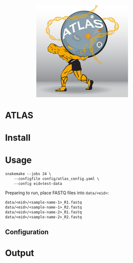 <p align="center">
    <img src=images/logo.jpg width=300 />
</p>

# ATLAS

# Install

# Usage

```
snakemake --jobs 24 \
    --configfile config/atlas_config.yaml \
    --config eid=test-data
```

Preparing to run, place FASTQ files into `data/<eid>`:

```
data/<eid>/<sample-name-1>_R1.fastq
data/<eid>/<sample-name-1>_R2.fastq
data/<eid>/<sample-name-2>_R1.fastq
data/<eid>/<sample-name-2>_R2.fastq
```

## Configuration

# Output
